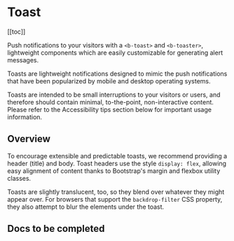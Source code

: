 # Toast

<ClientOnly>
  <Teleport to=".bd-toc">

[[toc]]

  </Teleport>
</ClientOnly>

<div class="lead mb-5">

Push notifications to your visitors with a `<b-toast>` and `<b-toaster>`, lightweight components which are easily customizable for generating alert messages.

</div>

Toasts are lightweight notifications designed to mimic the push notifications that have been popularized by mobile and desktop operating systems.

Toasts are intended to be small interruptions to your visitors or users, and therefore should contain minimal, to-the-point, non-interactive content. Please refer to the Accessibility tips section below for important usage information.

## Overview

To encourage extensible and predictable toasts, we recommend providing a header (title) and body. Toast headers use the style `display: flex`, allowing easy alignment of content thanks to Bootstrap's margin and flexbox utility classes.

Toasts are slightly translucent, too, so they blend over whatever they might appear over. For browsers that support the `backdrop-filter` CSS property, they also attempt to blur the elements under the toast.

## Docs to be completed

<ComponentReference :data="data" />

<script setup lang="ts">
import {data} from '../../data/components/toast.data'
import ComponentReference from '../../components/ComponentReference.vue'
import {BButtonGroup, BButton, BToast} from 'bootstrap-vue-next'
</script>

